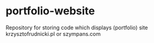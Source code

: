 # portfolio-website
Repository for storing code which displays (portfolio) site krzysztofrudnicki.pl or szympans.com
